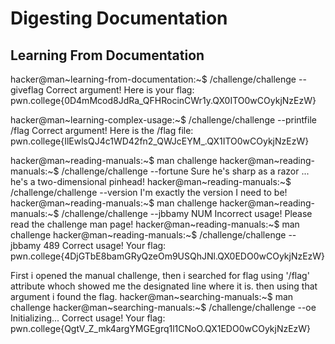 # Digesting Documentation
## Learning From Documentation
hacker@man~learning-from-documentation:~$ /challenge/challenge --giveflag
Correct argument! Here is your flag:
pwn.college{0D4mMcod8JdRa_QFHRocinCWr1y.QX0ITO0wCOykjNzEzW}

hacker@man~learning-complex-usage:~$ /challenge/challenge --printfile /flag
Correct argument! Here is the /flag file:
pwn.college{IlEwlsQJ4c1WD42fn2_QWJcEYM_.QX1ITO0wCOykjNzEzW}

hacker@man~reading-manuals:~$ man challenge
hacker@man~reading-manuals:~$ /challenge/challenge --fortune 
Sure he's sharp as a razor ... he's a two-dimensional pinhead!
hacker@man~reading-manuals:~$ /challenge/challenge  --version
I'm exactly the version I need to be!
hacker@man~reading-manuals:~$ man challenge
hacker@man~reading-manuals:~$ /challenge/challenge --jbbamy NUM
Incorrect usage! Please read the challenge man page!
hacker@man~reading-manuals:~$ man challenge
hacker@man~reading-manuals:~$ /challenge/challenge  --jbbamy 489
Correct usage! Your flag: pwn.college{4DjGTbE8bamGRyQzeOm9USQhJNl.QX0EDO0wCOykjNzEzW}

First i opened the manual challenge, then i searched for flag using '/flag' attribute whoch showed me the designated line where it is. then using that argument i found the flag.
hacker@man~searching-manuals:~$ man challenge
hacker@man~searching-manuals:~$ /challenge/challenge --oe
Initializing...
Correct usage! Your flag: pwn.college{QgtV_Z_mk4argYMGEgrq1l1CNoO.QX1EDO0wCOykjNzEzW}
